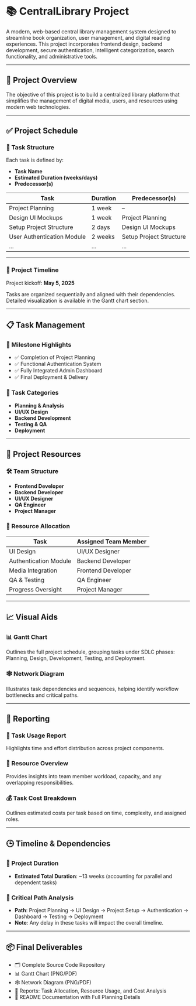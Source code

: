 # 📚 CentralLibrary Project

A modern, web-based central library management system designed to streamline book organization, user management, and digital reading experiences. This project incorporates frontend design, backend development, secure authentication, intelligent categorization, search functionality, and administrative tools.

---

## 📌 Project Overview

The objective of this project is to build a centralized library platform that simplifies the management of digital media, users, and resources using modern web technologies.

---

## ✅ Project Schedule

### 🧩 Task Structure

Each task is defined by:

* **Task Name**
* **Estimated Duration (weeks/days)**
* **Predecessor(s)**

| Task                       | Duration | Predecessor(s)          |
| -------------------------- | -------- | ----------------------- |
| Project Planning           | 1 week   | –                       |
| Design UI Mockups          | 1 week   | Project Planning        |
| Setup Project Structure    | 2 days   | Design UI Mockups       |
| User Authentication Module | 2 weeks  | Setup Project Structure |
| ...                        | ...      | ...                     |

---

### 📆 Project Timeline

Project kickoff: **May 5, 2025**

Tasks are organized sequentially and aligned with their dependencies. Detailed visualization is available in the Gantt chart section.

---

## 📋 Task Management

### 🎯 Milestone Highlights

* ✅ Completion of Project Planning
* ✅ Functional Authentication System
* ✅ Fully Integrated Admin Dashboard
* ✅ Final Deployment & Delivery

### 📁 Task Categories

* **Planning & Analysis**
* **UI/UX Design**
* **Backend Development**
* **Testing & QA**
* **Deployment**

---

## 👥 Project Resources

### 🛠️ Team Structure

* **Frontend Developer**
* **Backend Developer**
* **UI/UX Designer**
* **QA Engineer**
* **Project Manager**

### 🧩 Resource Allocation

| Task                  | Assigned Team Member |
| --------------------- | -------------------- |
| UI Design             | UI/UX Designer       |
| Authentication Module | Backend Developer    |
| Media Integration     | Frontend Developer   |
| QA & Testing          | QA Engineer          |
| Progress Oversight    | Project Manager      |

---

## 📈 Visual Aids

### 📊 Gantt Chart

Outlines the full project schedule, grouping tasks under SDLC phases: Planning, Design, Development, Testing, and Deployment.

### 🕸️ Network Diagram

Illustrates task dependencies and sequences, helping identify workflow bottlenecks and critical paths.

---

## 📑 Reporting

### 📌 Task Usage Report

Highlights time and effort distribution across project components.

### 👥 Resource Overview

Provides insights into team member workload, capacity, and any overlapping responsibilities.

### 💰 Task Cost Breakdown

Outlines estimated costs per task based on time, complexity, and assigned roles.

---

## 🕒 Timeline & Dependencies

### 📏 Project Duration

* **Estimated Total Duration**: \~13 weeks (accounting for parallel and dependent tasks)

### 🧮 Critical Path Analysis

* **Path**: Project Planning → UI Design → Project Setup → Authentication → Dashboard → Testing → Deployment
* **Note**: Any delay in these tasks will impact the overall timeline.

---

## 📦 Final Deliverables

* 🗂️ Complete Source Code Repository
* 📊 Gantt Chart (PNG/PDF)
* 🕸️ Network Diagram (PNG/PDF)
* 📑 Reports: Task Allocation, Resource Usage, and Cost Analysis
* 📄 README Documentation with Full Planning Details

